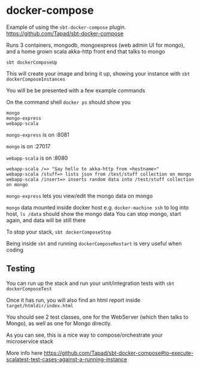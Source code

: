 docker-compose
==============

Example of using the ```sbt-docker-compose``` plugin. 
https://github.com/Tapad/sbt-docker-compose

Runs 3 containers, mongodb, mongoexpress (web admin UI for mongo), and a home grown scala akka-http front end
that talks to mongo

```sbt dockerComposeUp```

This will create your image and bring it up, showing your instance with ```sbt dockerComposeInstances```

You will be be presented with a few example commands

On the command shell ```docker ps``` should show you

```
mongo
mongo-express
webapp-scala
```

```mongo-express``` is on :8081

```mongo``` is on :27017

```webapp-scala``` is on :8080

```
webapp-scala /=> "Say hello to akka-http from <hostname>"  
webapp-scala /stuff=> lists json from /test/stuff collection on mongo
webapp-scala /insert=> inserts random data into /test/stuff collection on mongo
```

```mongo-express``` lets you view/edit the mongo data on mongo

```mongo``` data mounted inside docker host
e.g. ```docker-machine ssh``` to log into host, ```ls /data``` should show the mongo data
You can stop mongo, start again, and data will be still there

To stop your stack, ```sbt dockerComposeStop```

Being inside ```sbt``` and running ```dockerComposeRestart``` is very useful when coding

## Testing

You can run up the stack and run your unit/integration tests with 
```sbt dockerComposeTest```

Once it has run, you will also find an html report inside ```target/htmldir/index.html```

You should see 2 test classes, one for the WebServer (which then talks to Mongo), as well
as one for Mongo directly.

As you can see, this is a nice way to compose/orchestrate your microservice stack

More info here 
https://github.com/Tapad/sbt-docker-compose#to-execute-scalatest-test-cases-against-a-running-instance
